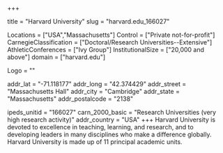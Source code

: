 
+++

title = "Harvard University"
slug = "harvard.edu_166027"

Locations = ["USA","Massachusetts"]
Control = ["Private not-for-profit"]
CarnegieClassification = ["Doctoral/Research Universities--Extensive"]
AthleticConferences = ["Ivy Group"]
InstitutionalSize = ["20,000 and above"]
domain = ["harvard.edu"]

Logo = ""

addr_lat = "-71.118177"
addr_long = "42.374429"
addr_street = "Massachusetts Hall"
addr_city = "Cambridge"
addr_state = "Massachusetts"
addr_postalcode = "2138"

ipeds_unitid = "166027"
carn_2000_basic = "Research Universities (very high research activity)"
addr_country = "USA"
+++
    Harvard University is devoted to excellence in teaching, learning, and research, and to developing leaders in many disciplines who make a difference globally. Harvard University is made up of 11 principal academic units.

